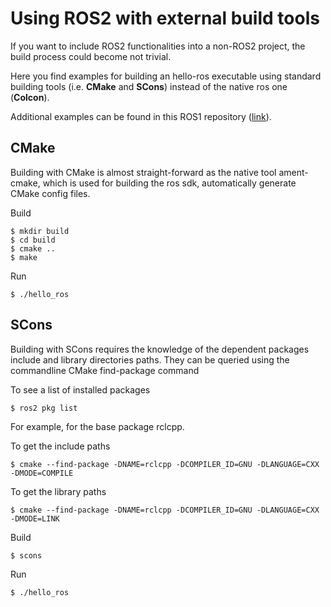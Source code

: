# Using ROS2 with external build tools

If you want to include ROS2 functionalities into a non-ROS2 project, the build process could become not trivial.

Here you find examples for building an hello-ros executable using standard building tools (i.e. **CMake** and **SCons**) instead of the native ros one (**Colcon**).


Additional examples can be found in this ROS1 repository ([link](https://github.com/gerkey/ros1_external_use)).






## CMake

Building with CMake is almost straight-forward as the native tool ament-cmake, which is used for building the ros sdk, automatically generate CMake config files.


Build 

    $ mkdir build
    $ cd build
    $ cmake ..
    $ make
    
Run

    $ ./hello_ros
    

## SCons

Building with SCons requires the knowledge of the dependent packages include and library directories paths.
They can be queried using the commandline CMake find-package command

To see a list of installed packages

    $ ros2 pkg list
    
For example, for the base package rclcpp.
    
To get the include paths 

    $ cmake --find-package -DNAME=rclcpp -DCOMPILER_ID=GNU -DLANGUAGE=CXX -DMODE=COMPILE
    
To get the library paths
   
    $ cmake --find-package -DNAME=rclcpp -DCOMPILER_ID=GNU -DLANGUAGE=CXX -DMODE=LINK



Build

    $ scons
    
Run

    $ ./hello_ros
    
